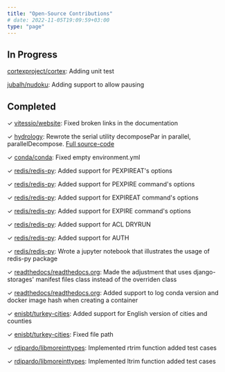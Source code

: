```yaml
---
title: "Open-Source Contributions"
# date: 2022-11-05T19:09:59+03:00
type: "page"
---
```


## In Progress

[cortexproject/cortex](https://github.com/cortexproject/cortex/pull/5233): Adding unit test

[jubalh/nudoku](https://github.com/jubalh/nudoku/pull/48): Adding support to allow pausing

## Completed

&check; [vitessio/website](https://github.com/vitessio/website/pull/1359): Fixed broken links in the documentation

&check; [hydrology](https://github.com/dogukanteber/hydrology/pull/5): Rewrote the serial utility decomposePar in parallel, parallelDecompose. [Full source-code](https://github.com/dogukanteber/hydrology/tree/main/applications/utilities/parallelProcessing)

&check; [conda/conda](https://github.com/conda/conda/pull/11556): Fixed empty environment.yml

&check; [redis/redis-py](https://github.com/redis/redis-py/pull/2027): Added support for PEXPIREAT's options

&check; [redis/redis-py](https://github.com/redis/redis-py/pull/2026): Added support for PEXPIRE command's options

&check; [redis/redis-py](https://github.com/redis/redis-py/pull/2024): Added support for EXPIREAT command's options

&check; [redis/redis-py](https://github.com/redis/redis-py/pull/2002): Added support for EXPIRE command's options

&check; [redis/redis-py](https://github.com/redis/redis-py/pull/1992): Added support for ACL DRYRUN

&check; [redis/redis-py](https://github.com/redis/redis-py/pull/1929): Added support for AUTH

&check; [redis/redis-py](https://github.com/redis/redis-py/pull/1916): Wrote a jupyter notebook that illustrates the usage of redis-py package

&check; [readthedocs/readthedocs.org](https://github.com/readthedocs/readthedocs.org/pull/8781): Made the adjustment that uses django-storages' manifest files class instead of the overriden class

&check; [readthedocs/readthedocs.org](https://github.com/readthedocs/readthedocs.org/pull/8755): Added support to log conda version and docker image hash when creating a container

&check; [enisbt/turkey-cities](https://github.com/enisbt/turkey-cities/pull/7): Added support for English version of cities and counties

&check; [enisbt/turkey-cities](https://github.com/enisbt/turkey-cities/pull/9): Fixed file path

&check; [rdipardo/libmoreinttypes](https://github.com/rdipardo/libmoreinttypes/pull/5): Implemented rtrim function added test cases

&check; [rdipardo/libmoreinttypes](https://github.com/rdipardo/libmoreinttypes/pull/6): Implemented ltrim function added test cases
